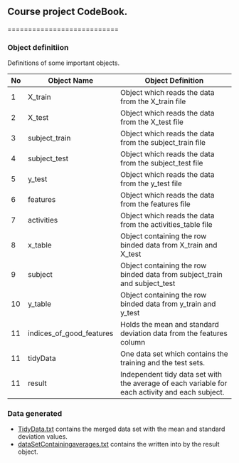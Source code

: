 ## Course project CodeBook.
===========================

### Object definitiion
Definitions of some important objects.

No  | Object Name | Object Definition
--- | --- | ---
1  | X_train | Object which reads the data from the X_train file
2  | X_test | Object which reads the data from the X_test file
3  | subject_train | Object which reads the data from the subject_train file
4  | subject_test | Object which reads the data from the subject_test file
5  | y_test | Object which reads the data from the y_test file
6  | features | Object which reads the data from the features file
7  | activities | Object which reads the data from the activities_table file
8  | x_table | Object containing the row binded data from X_train and X_test
9  | subject | Object containing the row binded data from subject_train and subject_test
10  | y_table | Object containing the row binded data from y_train and y_test
11  | indices_of_good_features | Holds the mean and standard deviation data from the features column 
11  | tidyData |  One data set which contains the training and the test sets. 
11  | result | Independent tidy data set with the average of each variable for each activity and each subject.  

### Data generated
* [TidyData.txt](TidyData.txt) contains the merged data set with the mean and standard deviation values.
* [dataSetContainingaverages.txt](dataSetContainingaverages.txt) contains the written into by the result object.

